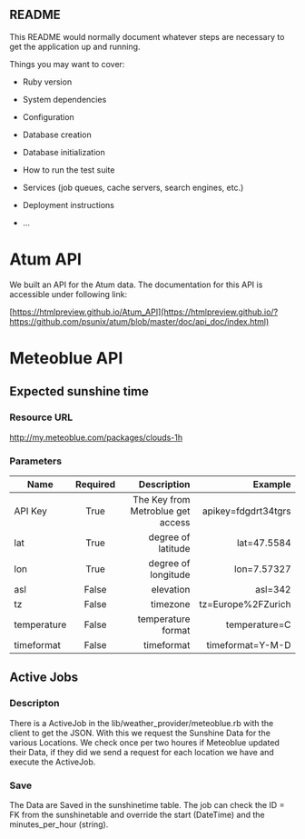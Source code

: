 ## README

This README would normally document whatever steps are necessary to get the
application up and running.

Things you may want to cover:

* Ruby version

* System dependencies

* Configuration

* Database creation

* Database initialization

* How to run the test suite

* Services (job queues, cache servers, search engines, etc.)

* Deployment instructions

* ...

# Atum API

We built an API for the Atum data. The documentation for this API is accessible under following link:

[https://htmlpreview.github.io/Atum_API](https://htmlpreview.github.io/?https://github.com/psunix/atum/blob/master/doc/api_doc/index.html)

# Meteoblue API

## Expected sunshine time

### Resource URL

http://my.meteoblue.com/packages/clouds-1h

### Parameters

| Name          | Required      | Description  | Example |
| ------------- |:-------------:| ---------------------------------:|-------------------:|
| API Key       | True    | The Key from Metroblue get access |apikey=fdgdrt34tgrs |
| lat     | True     | degree of latitude| lat=47.5584|
| lon    | True     | degree of longitude | lon=7.57327 |
| asl | False | elevation | asl=342 |
| tz | False | timezone | tz=Europe%2FZurich|
| temperature | False |temperature format | temperature=C |
| timeformat | False | timeformat | timeformat=Y-M-D|


## Active Jobs

### Descripton

There is a ActiveJob in the lib/weather_provider/meteoblue.rb with the client to get the JSON.
With this we request the Sunshine Data for the various Locations.
We check once per two houres if Meteoblue updated their Data, if they did we send a request for each location we have and execute the ActiveJob.


### Save
The Data are Saved in the sunshinetime table. The job can check the ID = FK from the sunshinetable and override the start (DateTime) and the minutes_per_hour (string).







